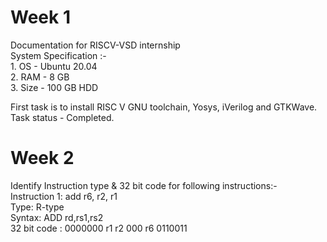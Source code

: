 # Week 1
Documentation for RISCV-VSD internship  
System Specification :-   
    1. OS - Ubuntu 20.04  
    2. RAM - 8 GB  
    3. Size - 100 GB HDD  

First task is to install RISC V GNU toolchain, Yosys, iVerilog and GTKWave.  
Task status - Completed.  

# Week 2
Identify Instruction type & 32 bit code for following instructions:-  
Instruction 1: add r6, r2, r1  
Type: R-type  
Syntax: ADD rd,rs1,rs2  
32 bit code : 0000000 r1 r2 000 r6 0110011  
